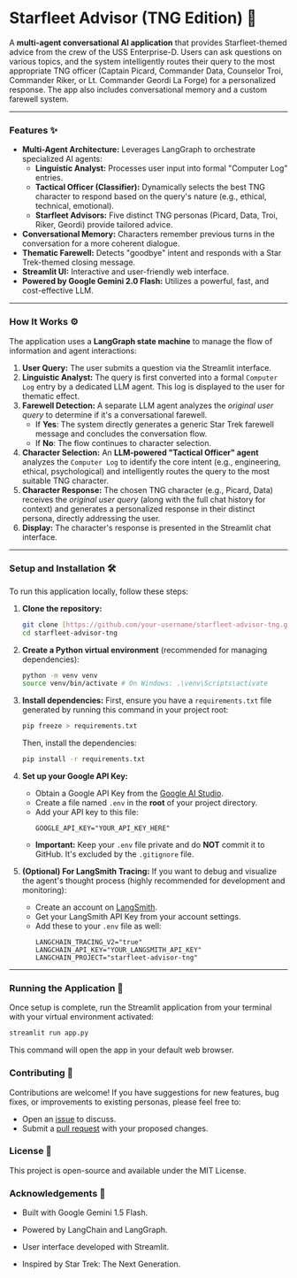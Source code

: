 # Starfleet Advisor (TNG Edition) 🚀

A **multi-agent conversational AI application** that provides Starfleet-themed advice from the crew of the USS Enterprise-D. 
Users can ask questions on various topics, and the system intelligently routes their query to the most appropriate TNG officer (Captain Picard, Commander Data, Counselor Troi, Commander Riker, or Lt. Commander Geordi La Forge) for a personalized response. 
The app also includes conversational memory and a custom farewell system.

---

### Features ✨

* **Multi-Agent Architecture:** Leverages LangGraph to orchestrate specialized AI agents:
    * **Linguistic Analyst:** Processes user input into formal "Computer Log" entries.
    * **Tactical Officer (Classifier):** Dynamically selects the best TNG character to respond based on the query's nature (e.g., ethical, technical, emotional).
    * **Starfleet Advisors:** Five distinct TNG personas (Picard, Data, Troi, Riker, Geordi) provide tailored advice.
* **Conversational Memory:** Characters remember previous turns in the conversation for a more coherent dialogue.
* **Thematic Farewell:** Detects "goodbye" intent and responds with a Star Trek-themed closing message.
* **Streamlit UI:** Interactive and user-friendly web interface.
* **Powered by Google Gemini 2.0 Flash:** Utilizes a powerful, fast, and cost-effective LLM.

---

### How It Works ⚙️

The application uses a **LangGraph state machine** to manage the flow of information and agent interactions:

1.  **User Query:** The user submits a question via the Streamlit interface.
2.  **Linguistic Analyst:** The query is first converted into a formal `Computer Log` entry by a dedicated LLM agent. This log is displayed to the user for thematic effect.
3.  **Farewell Detection:** A separate LLM agent analyzes the *original user query* to determine if it's a conversational farewell.
    * If **Yes**: The system directly generates a generic Star Trek farewell message and concludes the conversation flow.
    * If **No**: The flow continues to character selection.
4.  **Character Selection:** An **LLM-powered "Tactical Officer" agent** analyzes the `Computer Log` to identify the core intent (e.g., engineering, ethical, psychological) and intelligently routes the query to the most suitable TNG character.
5.  **Character Response:** The chosen TNG character (e.g., Picard, Data) receives the *original user query* (along with the full chat history for context) and generates a personalized response in their distinct persona, directly addressing the user.
6.  **Display:** The character's response is presented in the Streamlit chat interface.

---

### Setup and Installation 🛠️

To run this application locally, follow these steps:

1.  **Clone the repository:**
    ```bash
    git clone [https://github.com/your-username/starfleet-advisor-tng.git](https://github.com/your-username/starfleet-advisor-tng.git)
    cd starfleet-advisor-tng
    ```
2.  **Create a Python virtual environment** (recommended for managing dependencies):
    ```bash
    python -m venv venv
    source venv/bin/activate # On Windows: .\venv\Scripts\activate
    ```
3.  **Install dependencies:**
    First, ensure you have a `requirements.txt` file generated by running this command in your project root:
    ```bash
    pip freeze > requirements.txt
    ```
    Then, install the dependencies:
    ```bash
    pip install -r requirements.txt
    ```

4.  **Set up your Google API Key:**
    * Obtain a Google API Key from the [Google AI Studio](https://aistudio.google.com/app/apikey).
    * Create a file named `.env` in the **root** of your project directory.
    * Add your API key to this file:
        ```dotenv
        GOOGLE_API_KEY="YOUR_API_KEY_HERE"
        ```
    * **Important:** Keep your `.env` file private and do **NOT** commit it to GitHub. It's excluded by the `.gitignore` file.

5.  **(Optional) For LangSmith Tracing:** If you want to debug and visualize the agent's thought process (highly recommended for development and monitoring):
    * Create an account on [LangSmith](https://smith.langchain.com/).
    * Get your LangSmith API Key from your account settings.
    * Add these to your `.env` file as well:
        ```dotenv
        LANGCHAIN_TRACING_V2="true"
        LANGCHAIN_API_KEY="YOUR_LANGSMITH_API_KEY"
        LANGCHAIN_PROJECT="starfleet-advisor-tng"
        ```

---

### Running the Application 🚀

Once setup is complete, run the Streamlit application from your terminal with your virtual environment activated:

```bash
streamlit run app.py
```

This command will open the app in your default web browser.

### Contributing 🤝
Contributions are welcome! If you have suggestions for new features, bug fixes, or improvements to existing personas, please feel free to:

* Open an [issue](https://github.com/your-username/starfleet-advisor-tng/issues) to discuss.
* Submit a [pull request](https://github.com/your-username/starfleet-advisor-tng/pulls) with your proposed changes.

### License 📄
This project is open-source and available under the MIT License.

### Acknowledgements 🙏
* Built with Google Gemini 1.5 Flash.

* Powered by LangChain and LangGraph.

* User interface developed with Streamlit.

* Inspired by Star Trek: The Next Generation.
